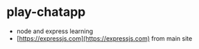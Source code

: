 # play-chatapp
* node and express learning
* [https://expressjs.com](https://expressjs.com) from main site
